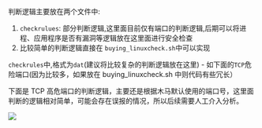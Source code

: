 判断逻辑主要放在两个文件中:

1. `checkrulues`: 部分判断逻辑,这里面目前仅有端口的判断逻辑,后期可以将进程、应用程序是否有漏洞等逻辑放在这里面进行安全检查
2. 比较简单的判断逻辑直接在 `buying_linuxcheck.sh`中可以实现

`checkrules`中,格式为`dat`(建议将比较复杂的判断逻辑放在这里)
    - 如下面的`TCP`危险端口(因为比较多，如果放在 buying_linuxcheck.sh 中则代码有些冗长）

下面是 TCP 高危端口的判断逻辑，主要还是根据木马默认使用的端口号，这里面判断的逻辑相对简单，可能会存在误报的情况，所以后续需要人工介入分析。

![](https://img2018.cnblogs.com/blog/1127869/201905/1127869-20190519082241298-2030383476.png)
